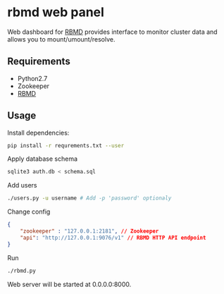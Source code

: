 # rbmd web panel

Web dashboard for [RBMD](https://github.com/Difrex/rbmd)
provides interface to monitor cluster data and allows you to mount/umount/resolve.

## Requirements

* Python2.7
* Zookeeper
* [RBMD](https://github.com/Difrex/rbmd)

## Usage

Install dependencies:
```sh
pip install -r requrements.txt --user
```

Apply database schema
```sh
sqlite3 auth.db < schema.sql
```

Add users
```sh
./users.py -u username # Add -p 'password' optionaly
```

Change config
```json
{
    "zookeeper" : "127.0.0.1:2181", // Zookeeper
    "api": "http://127.0.0.1:9076/v1" // RBMD HTTP API endpoint
}
```

Run
```sh
./rbmd.py
```

Web server will be started at 0.0.0.0:8000.
